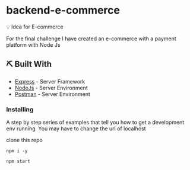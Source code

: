 # backend-e-commerce


💡 Idea for E-commerce

For the final challenge I have created an e-commerce with a payment platform with Node Js

 ## ⛏️ Built With <a name = "built"></a>

- [Express](https://expressjs.com/) - Server Framework
- [NodeJs](https://nodejs.org/en/) - Server Environment
- [Postman](https://learning.postman.com/docs/getting-started/introduction/) - Server Environment

### Installing

A step by step series of examples that tell you how to get a development env running.
You may have to change the url of localhost

clone this repo 
```
npm i -y

npm start

